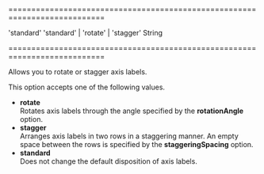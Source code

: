 <!--**
/*-------------------------------------------
    Auto-generated file. Do not modify.
-------------------------------------------

**-->
===========================================================================
<!--default-->'standard'<!--/default-->
<!--acceptValues-->'standard' | 'rotate' | 'stagger'<!--/acceptValues-->
<!--type-->String<!--/type-->
===========================================================================

<!--shortDescription-->
Allows you to rotate or stagger axis labels.
<!--/shortDescription-->

<!--fullDescription-->
This option accepts one of the following values.

- **rotate**      
Rotates axis labels through the angle specified by the **rotationAngle** option.
- **stagger**      
Arranges axis labels in two rows in a staggering manner. An empty space between the rows is specified by the **staggeringSpacing** option.
- **standard**      
Does not change the default disposition of axis labels.
<!--/fullDescription-->